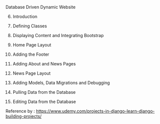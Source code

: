 Database Driven Dynamic Website


6. Introduction

7. Defining Classes

8. Displaying Content and Integrating Bootstrap

9. Home Page Layout

10. Adding the Footer

11. Adding About and News Pages

12. News Page Layout

13. Adding Models, Data Migrations and Debugging

14. Pulling Data from the Database

15. Editing Data from the Database



Reference by : https://www.udemy.com/projects-in-django-learn-django-building-projects/

